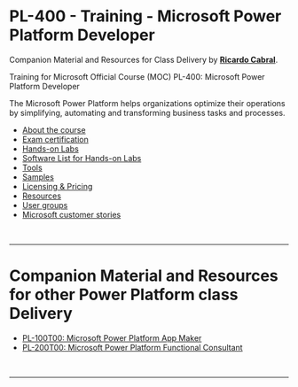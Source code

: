 

<a id="top" />

# PL-400 - Training - Microsoft Power Platform Developer 

Companion Material and Resources for Class Delivery by [**Ricardo Cabral**](https://www.rramoscabral.com).

Training for Microsoft Official Course (MOC) PL-400: Microsoft Power Platform Developer

The Microsoft Power Platform helps organizations optimize their operations by simplifying, automating and transforming business tasks and processes.

- [About the course](./about-the-course.md)
- [Exam certification](./exam.md)
- [Hands-on Labs](./hands-on-labs.md)
- [Software List for Hands-on Labs](./lab-Setup.md)
- [Tools](./tools.md)
- [Samples](./samples.md)
- [Licensing & Pricing](./licensing-pricing.md)
- [Resources](./resources.md)
- [User groups](./usergroups.md)
- [Microsoft customer stories](./microsoft-customer-stories.md)


<br>

---

<a id="othertraining" />

# Companion Material and Resources for other Power Platform class Delivery

- [PL-100T00: Microsoft Power Platform App Maker](https://pl-100.rramoscabral.com)
- [PL-200T00: Microsoft Power Platform Functional Consultant](https://pl-200.rramoscabral.com)

<br/>

---